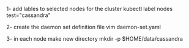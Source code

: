 1- add lables to selected nodes for the cluster
kubectl label nodes <node1> <node2> <node3> test="cassandra"

2- create the daemon set definition file 
vim daemon-set.yaml

3- in each node make new directory 
mkdir -p $HOME/data/cassandra
